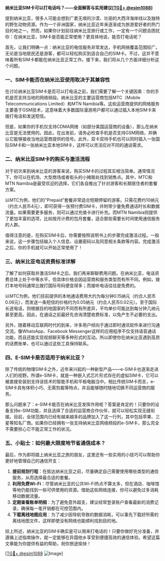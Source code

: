 **纳米比亚SIM卡可以打电话吗？——全面解答与实用建议[[TG💪+ @esim1088](https://t.me/s/esim1088)]**

提到纳米比亚，很多人可能会想到广袤无垠的沙漠、壮丽的大西洋海岸线以及独特的野生动物资源。作为一个非洲国家，纳米比亚近年来逐渐成为旅游爱好者的热门目的地之一。然而，如果你计划前往纳米比亚旅行或工作，一定有一个问题会困扰你：在纳米比亚，SIM卡是否能正常使用？更具体地说，能否打电话呢？

首先，让我们明确一点：纳米比亚的电信服务非常发达，手机网络覆盖范围较广。无论是当地居民还是游客，都可以轻松购买到适合自己的SIM卡。不过，这并不意味着所有SIM卡都能在纳米比亚正常工作。接下来，我们将从几个方面详细分析这个问题。

### 一、SIM卡能否在纳米比亚使用取决于其兼容性

在讨论纳米比亚SIM卡是否可以打电话之前，我们需要了解一个关键因素：你的手机是否支持当地的网络频段。纳米比亚的主要运营商包括MTC（Mobile Telecommunications Limited）和MTN Namibia等。这些运营商提供的网络服务主要基于GSM技术，这意味着大多数国际漫游用户都可以通过插入本地SIM卡来拨打电话和发送短信。

但是，如果你的手机仅支持CDMA网络（如部分美国运营商的设备），那么在纳米比亚是无法使用的。因此，在出发前，请务必检查手机是否支持GSM网络，并确认它能够接收当地运营商提供的信号。此外，双卡双待手机也可以同时插入一张国际SIM卡和一张纳米比亚本地SIM卡，这样可以灵活应对不同的通话需求。

### 二、纳米比亚SIM卡的购买与激活流程

对于初次来到纳米比亚的游客来说，购买SIM卡的过程其实相当简单。通常情况下，你可以在机场、大型商场或者街头的小摊贩处找到销售点。其中，MTC和MTN Namibia是最受欢迎的选择，它们各自推出了针对游客和长期居住者的套餐方案。

以MTC为例，他们的“Prepaid”套餐非常适合短期停留的游客。只需花费约10纳元（约合人民币4元），即可获得一张预付费SIM卡，并附带少量免费通话时长和数据流量。如果需要更多服务，则可以通过充值卡进行补充。而MTN Namibia则提供了更加丰富的选项，比如按月计费的包月套餐，适合那些需要长时间使用通信服务的人群。

值得注意的是，在购买SIM卡后，你需要按照说明书上的步骤完成激活过程。一般来说，这一步骤包括输入个人信息、设置密码以及同意相关条款等内容。完成激活之后，你的手机就可以开始正常使用了！

### 三、纳米比亚电话资费标准详解

了解了如何获取并激活SIM卡之后，我们再来聊聊费用问题。在纳米比亚，电话资费总体上处于中等水平，但具体价格会因运营商和服务类型而有所不同。例如，拨打本地号码通常比拨打国际号码便宜得多；而接听电话往往是免费的。

以MTC为例，他们目前提供的本地通话费用大约为每分钟0.15纳元（约合人民币0.06元），而发送一条短信的价格约为0.05纳元（约合人民币0.02元）。至于国际长途电话，则根据目的地国家的不同而有所差异，平均单价可能达到每分钟几纳元甚至更高。因此，在通话之前最好先咨询清楚收费标准，以免产生不必要的支出。

另外，随着移动互联网时代的到来，许多用户倾向于通过即时通讯软件来进行沟通交流。像WhatsApp、Facebook Messenger这样的应用程序不仅支持语音通话功能，而且还能实现视频聊天等多种形式的互动。所以即使你在纳米比亚遇到高昂的话费账单，也可以通过这些工具保持联系。

### 四、E-SIM卡是否适用于纳米比亚？

除了传统的物理SIM卡之外，近年来兴起的一种新型产品——e-SIM卡也逐渐走进人们的视野。所谓e-SIM卡，就是一种嵌入式芯片形式存在的虚拟SIM卡，它可以被直接安装到支持该技术的智能手机和平板电脑当中。相比传统SIM卡而言，e-SIM卡具有体积小巧、无需剪裁等特点，并且能够随时随地切换不同运营商的服务。

那么问题来了：e-SIM卡能否在纳米比亚发挥作用呢？答案是肯定的！只要你的设备支持e-SIM功能，并且选择了合适的运营商合作伙伴，就可以轻松实现无缝衔接。目前，全球范围内已经有越来越多的品牌加入了这一行列，其中包括苹果、三星等知名厂商。如果你已经拥有一张支持纳米比亚网络频段的e-SIM卡，那么完全不需要担心它不能正常工作的状况。

### 五、小贴士：如何最大限度地节省通信成本？

最后，作为即将踏上纳米比亚之旅的朋友，这里还有一些实用的小技巧可以帮助你更好地管理自己的通信开支：

1. **提前规划行程**：在抵达纳米比亚之前，尽量确定自己需要使用哪些类型的通信服务，从而选择最合适的套餐。
2. **利用免费Wi-Fi**：尽管纳米比亚的公共Wi-Fi热点不算太多，但在酒店、咖啡馆等地仍能找到一些可供使用的资源。借助这些网络连接，你可以避免过多消耗移动数据流量。
3. **定期查看账单明细**：为了避免意外超支，建议经常登录账户查看最新的消费记录，确保每一笔开销都在可控范围内。
4. **下载离线地图应用**：为了减少因导航导致的数据消耗，可以事先下载好所需的离线地图文件，这样即使没有网络也能顺利找到目的地。

综上所述，纳米比亚的SIM卡确实是可以用来打电话的！只要你做好充分准备，并遵循上述指南操作，就一定能够在异国他乡享受到便捷高效的通信体验。希望这篇文章能为你提供有益的帮助，祝你旅途愉快！

[[TG💪+ @esim1088](https://t.me/s/esim1088) ![Image](https://i.postimg.cc/4NQfJmqS/Snipaste-2025-05-13-00-14-12.png)]